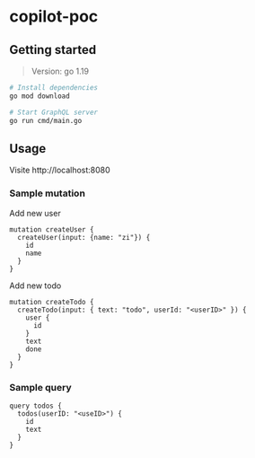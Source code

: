 # copilot-poc

## Getting started

> Version: go 1.19

```sh
# Install dependencies
go mod download

# Start GraphQL server
go run cmd/main.go
```

## Usage

Visite http://localhost:8080

### Sample mutation

Add new user

```
mutation createUser {
  createUser(input: {name: "zi"}) {
    id
    name
  }
}
```

Add new todo

```
mutation createTodo {
  createTodo(input: { text: "todo", userId: "<userID>" }) {
    user {
      id
    }
    text
    done
  }
}
```

### Sample query

```
query todos {
  todos(userID: "<useID>") {
    id
    text
  }
}
```
